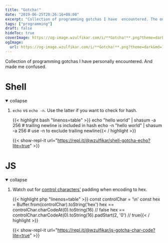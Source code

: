 ```yaml
---
title: "Gotcha!"
date: "2019-06-25T20:26:16+08:00"
excerpt: "Collection of programming gotchas I have  encountered. The one that made me confused."
tags: ["programming"]
draft: false
hideToc: true
coverImage: https://og-image.wzulfikar.com/i/**Gotcha!**.png?theme=dark&md=1&fontSize=100px&images=NO_IMAGE
ogImage: 
  url: https://og-image.wzulfikar.com/i/**Gotcha!**.png?theme=dark&md=1&fontSize=100px&images=NO_IMAGE
---
```


Collection of programming gotchas I have personally encountered. And made me confused.

<!--more-->

# Shell

<details open>
<summary class="collapsible">collapse</summary>

1. `echo` vs `echo -n`. Use the latter if you want to check for hash.

	{{< highlight bash "linenos=table" >}}
echo "hello world" | shasum -a 256 		# trailing newline is included in hash
echo -n "hello world" | shasum -a 256 	# use -n to exclude trailing newline{{< / highlight >}}

	{{< show-repl-it url="https://repl.it/@wzulfikar/shell-gotcha-echo?lite=true" >}}

</details>

# JS

<details open>
<summary class="collapsible">collapse</summary>

1. Watch out for [control characters'](https://en.wiktionary.org/wiki/Appendix:Control_characters) padding when encoding to hex.

	{{< highlight php "linenos=table" >}}
const controlChar = '\n'
const hex = Buffer.from(controlChar).toString('hex')
hex == controlChar.charCodeAt(0).toString(16)					// false
hex == controlChar.charCodeAt(0).toString(16).padStart(2, '0')	// true{{< / highlight >}}

	{{< show-repl-it url="https://repl.it/@wzulfikar/js-gotcha-char-code?lite=true" >}}

</details>
